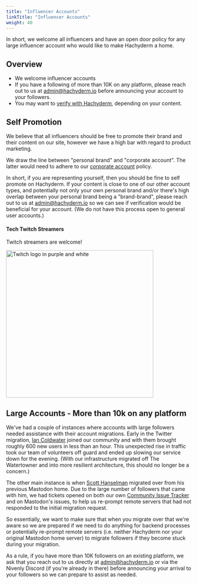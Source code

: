 ```yaml
---
title: "Influencer Accounts"
linkTitle: "Influencer Accounts"
weight: 40
---
```


In short, we welcome all influencers and have an open door policy for any large
influencer account who would like to make Hachyderm a home.

## Overview

- We welcome influencer accounts
- If you have a following of more than 10K on any platform, please reach
  out to us at [admin@hachyderm.io](mailto:admin@hachyderm.io) before
  announcing your account to your followers.
- You may want to [verify with Hachyderm](../application/), depending on your content.

## Self Promotion

We believe that all influencers should be free to promote their brand and their
content on our site, however we have a high bar with regard to product
marketing.

We draw the line between "personal brand" and "corporate account". The latter
would need to adhere to our [corporate account](../corporate-accounts/) policy.

In short, if you are representing yourself, then you should be fine to self promote on
Hachyderm. If your content is close to one of our other account types, and potentially
not only your own personal brand and/or there's high overlap between your personal brand
being a "brand-brand", please reach out to
us at [admin@hachyderm.io](mailto:admin@hachyderm.io) so we can see if verification
would be beneficial for your account. (We do not have this process open to general user
accounts.)

#### Tech Twitch Streamers

Twitch streamers are welcome!

<img src="../twitch-logo.png" alt="Twitch logo in purple and white"
      width="400px" />

## Large Accounts - More than 10k on any platform

We've had a couple of instances where accounts with large followers
needed assistance with their account migrations. Early in the Twitter
migration, [Ian Coldwater](https://hachyderm.io/@ian) joined our
community and with them brought roughly 600 new users in less than an hour.
This unexpected rise in traffic took our team of volunteers off guard and ended
up slowing our service down for the evening. (With our infrastructure migrated
off The Watertowner and into more resilient architecture, this should no longer
be a concern.)

The other main instance is when [Scott Hanselman](https://hachyderm.io/@shanselman)
migrated over from his previous Mastodon home. Due to the large number of followers
that came with him, we had tickets opened on both our own [Community Issue Tracker](https://github.com/hachyderm/community/issues)
and on Mastodon's issues, to help us re-prompt remote servers that had not responded
to the initial migration request.

So essentially, we want to make sure that when you migrate over that we're aware
so we are prepared if we need to do anything for backend processes or potentially
re-prompt remote servers (i.e. neither Hachyderm nor your original Mastodon home server)
to migrate followers if they become stuck during your migration.

As a rule, if you have more than 10K followers on an existing platform, we ask
that you reach out to us directly at [admin@hachyderm.io](mailto:admin@hachyderm.io)
or via the Nivenly Discord (if you're already in there) before announcing your arrival
to your followers so we can prepare to assist as needed.
